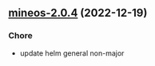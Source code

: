 

## [mineos-2.0.4](https://github.com/truecharts/charts/compare/mineos-2.0.3...mineos-2.0.4) (2022-12-19)

### Chore

- update helm general non-major
  
  